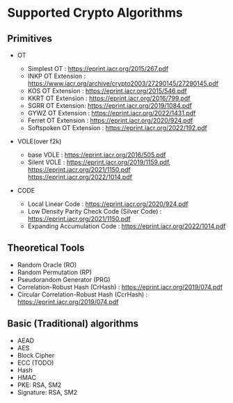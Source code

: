 # Supported Crypto Algorithms

## Primitives

- OT
    - Simplest OT : https://eprint.iacr.org/2015/267.pdf
    - INKP OT Extension : https://www.iacr.org/archive/crypto2003/27290145/27290145.pdf
    - KOS OT Extension : https://eprint.iacr.org/2015/546.pdf
    - KKRT OT Extension : https://eprint.iacr.org/2016/799.pdf
    - SGRR OT Extension: https://eprint.iacr.org/2019/1084.pdf
    - GYWZ OT Extension : https://eprint.iacr.org/2022/1431.pdf
    - Ferret OT Extension : https://eprint.iacr.org/2020/924.pdf
    - Softspoken OT Extension : https://eprint.iacr.org/2022/192.pdf
- VOLE(over f2k)
    - base VOLE : https://eprint.iacr.org/2016/505.pdf
    - Silent VOLE : https://eprint.iacr.org/2019/1159.pdf, https://eprint.iacr.org/2021/1150.pdf https://eprint.iacr.org/2022/1014.pdf

- CODE
    - Local Linear Code :  https://eprint.iacr.org/2020/924.pdf
    - Low Density Parity Check Code (Silver Code) : https://eprint.iacr.org/2021/1150.pdf
    - Expanding Accumulation Code : https://eprint.iacr.org/2022/1014.pdf

## Theoretical Tools

- Random Oracle (RO)
- Random Permutation (RP)
- Pseudorandom Generator (PRG)
- Correlation-Robust Hash (CrHash) : https://eprint.iacr.org/2019/074.pdf
- Circular Correlation-Robust Hash (CcrHash) : https://eprint.iacr.org/2019/074.pdf

## Basic (Traditional) algorithms

- AEAD
- AES
- Block Cipher
- ECC (TODO)
- Hash
- HMAC
- PKE: RSA, SM2
- Signature: RSA, SM2

